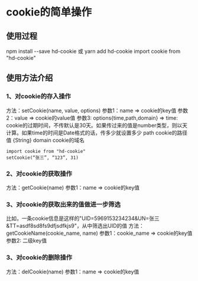 # cookie的简单操作

## 使用过程

npm install --save hd-cookie 或 yarn add hd-cookie
import cookie from "hd-cookie"

## 使用方法介绍

### 1、对cookie的存入操作
方法：setCookie(name, value, options)
参数1：name => cookie的key值
参数2：value => cookie的value值
参数3: options{time,path,domain} => 
      time: cookie的过期时间，不传默认是30天。如果传过来的值是number类型，则以天计算。如果time的时间是Date格式的话，传多少就设置多少
      path cookie的路径值
      {String} domain cookie的域名
```
import cookie from "hd-cookie"
setCookie(“张三”, “123”, 31)
```

### 2、对cookie的获取操作
方法：getCookie(name)
参数1：name => cookie的key值

### 3、对cookie的获取出来的值做进一步筛选
比如，一条cookie信息是这样的"UID=5969153234234&UN=张三&TT=asdf8sd8fs9dfjsdfkjs9"，从中筛选出UID的值
方法：getCookieName(cookie_name, name)
参数1：cookie_name => cookie的key值
参数2: 二级key值


### 3、对cookie的删除操作
方法：delCookie(name)
参数1：name => cookie的key值

